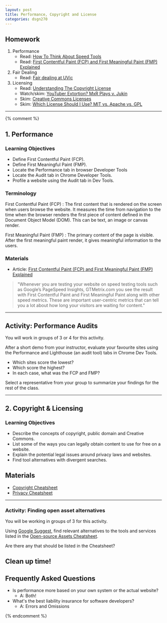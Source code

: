```yaml
---
layout: post
title: Performance, Copyright and License
categories: dsgn270
---
```


## Homework
1. Performance
    - Read: [How To Think About Speed Tools](https://developers.google.com/web/fundamentals/performance/speed-tools)
    - Read: [First Contentful Paint (FCP) and First Meaningful Paint (FMP) Explained](https://www.acmethemes.com/blog/first-contentful-paint-and-first-meaningful-paint/)
2. Fair Dealing
    - Read: [Fair dealing at UVic](https://www.uvic.ca/library/featured/copyright/fairdealing/index.php)
3. Licensing
    - Read: [Understanding The Copyright License](https://www.smashingmagazine.com/2011/06/understanding-copyright-and-licenses/)
    - Watch/skim: [YouTuber Extortion? MxR Plays v. Jukin](https://youtu.be/5A_i-sB9H0Q)
    - Skim: [Creative Commons Licenses](https://creativecommons.org/about/cclicenses/)
    - Skim: [Which License Should I Use? MIT vs. Apache vs. GPL](https://exygy.com/blog/which-license-should-i-use-mit-vs-apache-vs-gpl/)

---

{% comment %}

## 1. Performance
### Learning Objectives
- Define First Contentful Paint (FCP).
- Define First Meaningful Paint (FMP).
- Locate the Performance tab in browser Developer Tools
- Locate the Audit tab in Chrome Developer Tools.
- Profile a website using the Audit tab in Dev Tools.

### Terminology
First Contentful Paint (FCP)
: The first content that is rendered on the screen when users browse the website. It measures the time from navigation to the time when the browser renders the first piece of content defined in the Document Object Model (DOM). This can be text, an image or canvas render.

First Meaningful Paint (FMP)
: The primary content of the page is visible. After the first meaningful paint render, it gives meaningful information to the users.

### Materials
- Article: [First Contentful Paint (FCP) and First Meaningful Paint (FMP) Explained](https://www.acmethemes.com/blog/first-contentful-paint-and-first-meaningful-paint/)

> "Whenever you are testing your website on speed testing tools such as Google’s PageSpeed Insights, GTMetrix.com you see the result with First Contentful Paint and First Meaningful Paint along with other speed metrics. These are important user-centric metrics that can tell you a lot about how long your visitors are waiting for content."

---

## Activity: Performance Audits
You will work in groups of 3 or 4 for this activity.

After a short demo from your instructor, evaluate your favourite sites using the Performance and Lighthouse (an audit tool) tabs in Chrome Dev Tools.
- Which sites score the lowest?
- Which score the highest?
- In each case, what was the FCP and FMP?

Select a representative from your group to summarize your findings for the rest of the class.

---

## 2. Copyright & Licensing
### Learning Objectives
- Describe the concepts of copyright, public domain and Creative Commons.
- List some of the ways you can legally obtain content to use for free on a website.
- Explain the potential legal issues around privacy laws and websites.
- Find tool alternatives with divergent searches.

## Materials
- [Copyright Cheatsheet]({{site.baseurl}}/cheatsheets/copyright)
- [Privacy Cheatsheet]({{site.baseurl}}/cheatsheets/privacy)

---

### Activity: Finding open asset alternatives
You will be working in groups of 3 for this activity.

Using [Google Suggest](https://en.ryte.com/wiki/Google_Suggest), find relevant alternatives to the tools and services listed in the [Open-source Assets Cheatsheet]({{site.baseurl}}/cheatsheets/copyright/open-assets).

Are there any that should be listed in the Cheatsheet?

## Clean up time!

## Frequently Asked Questions
- Is performance more based on your own system or the actual website? 
  - A: Both!
- What's the best liability insurance for software developers?
  - A: Errors and Omissions

{% endcomment %}